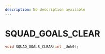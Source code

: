 ```yaml
---
description: No description available 
---
```


# SQUAD_GOALS_CLEAR

```cpp
void SQUAD_GOALS_CLEAR(int _Unk0);
```